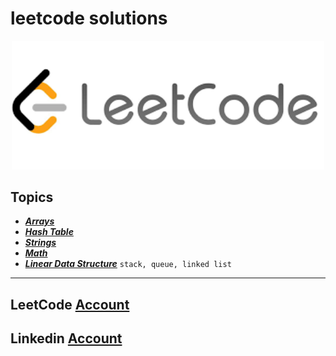 # leetcode solutions

<p align="center"><img src="https://github.com/m7moudGadallah/leetCode_Solutions/blob/main/leetcode.png?raw=true" width = 500px/></p>

## Topics
- ***[Arrays](Arrays/README.md)***
- ***[Hash Table](Hash_Table/README.md)***
- ***[Strings](Strings/README.md)***
- ***[Math](Math)***
- ***[Linear Data Structure](Linear_Data_Sturcture/README.md)*** `stack, queue, linked list`

------

## LeetCode [Account](https://leetcode.com/mahmoud_khaleel/)
## Linkedin [Account](https://www.linkedin.com/in/mahmoud-khaleel-78932a1b5/)
